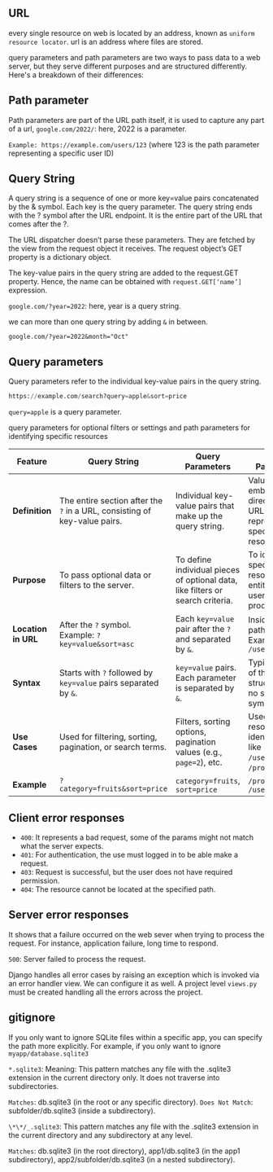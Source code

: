 ## URL

every single resource on web is located by an address, known as `uniform resource locator`.
url is an address where files are stored.

query parameters and path parameters are two ways to pass data to a web server, but they serve different purposes and are structured differently. Here's a breakdown of their differences:

## Path parameter

Path parameters are part of the URL path itself, it is used to capture any part of a url, `google.com/2022/`: here, 2022 is a parameter.

`Example: https://example.com/users/123` (where 123 is the path parameter representing a specific user ID)

## Query String

A query string is a sequence of one or more key=value pairs concatenated by the & symbol. Each key is the query parameter. The query string ends with the ? symbol after the URL endpoint.
It is the entire part of the URL that comes after the ?.

The URL dispatcher doesn’t parse these parameters. They are fetched by the view from the request object it receives. The request object’s GET property is a dictionary object.

The key-value pairs in the query string are added to the request.GET property. Hence, the name can be obtained with `request.GET[‘name’]` expression.

`google.com/?year=2022`: here, year is a query string.

we can more than one query string by adding `&` in between.

`google.com/?year=2022&month="Oct"`

## Query parameters

Query parameters refer to the individual key-value pairs in the query string.

```py
https://example.com/search?query=apple&sort=price
```

`query=apple` is a query parameter.

query parameters for optional filters or settings and path parameters for identifying specific resources

| Feature             | **Query String**                                                          | **Query Parameters**                                                           | **Path Parameters**                                                         |
| ------------------- | ------------------------------------------------------------------------- | ------------------------------------------------------------------------------ | --------------------------------------------------------------------------- |
| **Definition**      | The entire section after the `?` in a URL, consisting of key-value pairs. | Individual key-value pairs that make up the query string.                      | Values embedded directly in the URL path that represent specific resources. |
| **Purpose**         | To pass optional data or filters to the server.                           | To define individual pieces of optional data, like filters or search criteria. | To identify specific resources or entities (e.g., user IDs, product IDs).   |
| **Location in URL** | After the `?` symbol. Example: `?key=value&sort=asc`                      | Each `key=value` pair after the `?` and separated by `&`.                      | Inside the URL path itself. Example: `/users/123`                           |
| **Syntax**          | Starts with `?` followed by `key=value` pairs separated by `&`.           | `key=value` pairs. Each parameter is separated by `&`.                         | Typically part of the path structure with no special symbols.               |
| **Use Cases**       | Used for filtering, sorting, pagination, or search terms.                 | Filters, sorting options, pagination values (e.g., `page=2`), etc.             | Used for resource identification like `/users/{id}` or `/products/{id}`.    |
| **Example**         | `?category=fruits&sort=price`                                             | `category=fruits`, `sort=price`                                                | `/products/456`, `/users/123`                                               |

## Client error responses

- `400`: It represents a bad request, some of the params might not match what the server expects.
- `401`: For authentication, the use must logged in to be able make a request.
- `403`: Request is successful, but the user does not have required permission.
- `404`: The resource cannot be located at the specified path.

## Server error responses

It shows that a failure occurred on the web sever when trying to process the request.
For instance, application failure, long time to respond.

`500`: Server failed to process the request.

Django handles all error cases by raising an exception which is invoked via an error handler view.
We can configure it as well.
A project level `views.py` must be created handling all the errors across the project.

## gitignore

If you only want to ignore SQLite files within a specific app, you can specify the path more explicitly. For example, if you only want to ignore `myapp/database.sqlite3`

`*.sqlite3`: Meaning: This pattern matches any file with the .sqlite3 extension in the current directory only. It does not traverse into subdirectories.

`Matches`: db.sqlite3 (in the root or any specific directory).
`Does Not Match`: subfolder/db.sqlite3 (inside a subdirectory).

`\*\*/_.sqlite3`: This pattern matches any file with the .sqlite3 extension in the current directory and any subdirectory at any level.

`Matches`:
db.sqlite3 (in the root directory),
app1/db.sqlite3 (in the app1 subdirectory),
app2/subfolder/db.sqlite3 (in a nested subdirectory).
